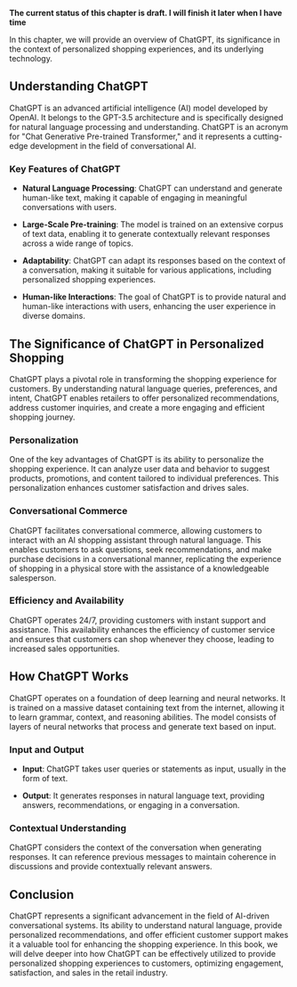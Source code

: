 **The current status of this chapter is draft. I will finish it later when I have time**

In this chapter, we will provide an overview of ChatGPT, its significance in the context of personalized shopping experiences, and its underlying technology.

Understanding ChatGPT
---------------------

ChatGPT is an advanced artificial intelligence (AI) model developed by OpenAI. It belongs to the GPT-3.5 architecture and is specifically designed for natural language processing and understanding. ChatGPT is an acronym for "Chat Generative Pre-trained Transformer," and it represents a cutting-edge development in the field of conversational AI.

### **Key Features of ChatGPT**

* **Natural Language Processing**: ChatGPT can understand and generate human-like text, making it capable of engaging in meaningful conversations with users.

* **Large-Scale Pre-training**: The model is trained on an extensive corpus of text data, enabling it to generate contextually relevant responses across a wide range of topics.

* **Adaptability**: ChatGPT can adapt its responses based on the context of a conversation, making it suitable for various applications, including personalized shopping experiences.

* **Human-like Interactions**: The goal of ChatGPT is to provide natural and human-like interactions with users, enhancing the user experience in diverse domains.

The Significance of ChatGPT in Personalized Shopping
----------------------------------------------------

ChatGPT plays a pivotal role in transforming the shopping experience for customers. By understanding natural language queries, preferences, and intent, ChatGPT enables retailers to offer personalized recommendations, address customer inquiries, and create a more engaging and efficient shopping journey.

### **Personalization**

One of the key advantages of ChatGPT is its ability to personalize the shopping experience. It can analyze user data and behavior to suggest products, promotions, and content tailored to individual preferences. This personalization enhances customer satisfaction and drives sales.

### **Conversational Commerce**

ChatGPT facilitates conversational commerce, allowing customers to interact with an AI shopping assistant through natural language. This enables customers to ask questions, seek recommendations, and make purchase decisions in a conversational manner, replicating the experience of shopping in a physical store with the assistance of a knowledgeable salesperson.

### **Efficiency and Availability**

ChatGPT operates 24/7, providing customers with instant support and assistance. This availability enhances the efficiency of customer service and ensures that customers can shop whenever they choose, leading to increased sales opportunities.

How ChatGPT Works
-----------------

ChatGPT operates on a foundation of deep learning and neural networks. It is trained on a massive dataset containing text from the internet, allowing it to learn grammar, context, and reasoning abilities. The model consists of layers of neural networks that process and generate text based on input.

### **Input and Output**

* **Input**: ChatGPT takes user queries or statements as input, usually in the form of text.

* **Output**: It generates responses in natural language text, providing answers, recommendations, or engaging in a conversation.

### **Contextual Understanding**

ChatGPT considers the context of the conversation when generating responses. It can reference previous messages to maintain coherence in discussions and provide contextually relevant answers.

Conclusion
----------

ChatGPT represents a significant advancement in the field of AI-driven conversational systems. Its ability to understand natural language, provide personalized recommendations, and offer efficient customer support makes it a valuable tool for enhancing the shopping experience. In this book, we will delve deeper into how ChatGPT can be effectively utilized to provide personalized shopping experiences to customers, optimizing engagement, satisfaction, and sales in the retail industry.
